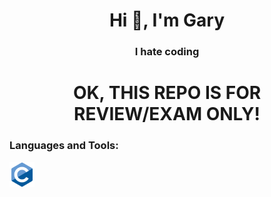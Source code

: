 <h1 align="center">Hi 👋, I'm Gary</h1>
<h3 align="center">I hate coding</h3>

<h1 align = "center">OK, THIS REPO IS FOR REVIEW/EXAM ONLY!</h1>

<h3 align="left">Languages and Tools:</h3>
<p align="left"> <a href="https://www.cprogramming.com/" target="_blank" rel="noreferrer"> <img src="https://raw.githubusercontent.com/devicons/devicon/master/icons/c/c-original.svg" alt="c" width="40" height="40"/> </a> </p>
